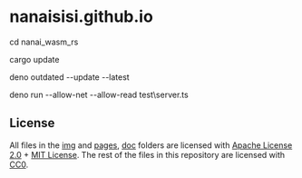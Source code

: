 # nanaisisi.github.io
cd nanai_wasm_rs

cargo update

deno outdated --update --latest

deno run --allow-net --allow-read test\server.ts

## License

All files in the [img](./img) and [pages](./pages), [doc](./doc) folders are licensed with  [Apache License 2.0](./doc/LICENSE-APACHE) + [MIT License](./doc/LICENSE-MIT). The rest of the files in this repository are licensed with [CC0](./LICENSE).
